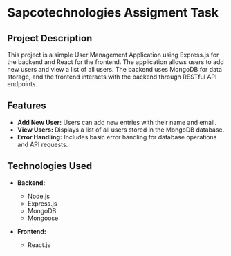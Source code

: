 # Sapcotechnologies Assigment Task

## Project Description

This project is a simple User Management Application using Express.js for the backend and React for the frontend. The application allows users to add new users and view a list of all users. The backend uses MongoDB for data storage, and the frontend interacts with the backend through RESTful API endpoints.

## Features

- **Add New User:** Users can add new entries with their name and email.
- **View Users:** Displays a list of all users stored in the MongoDB database.
- **Error Handling:** Includes basic error handling for database operations and API requests.

## Technologies Used

- **Backend:**
  - Node.js
  - Express.js
  - MongoDB
  - Mongoose

- **Frontend:**
  - React.js
